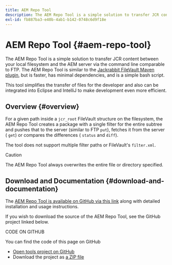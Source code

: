 ```yaml
---
title: AEM Repo Tool
description: The AEM Repo Tool is a simple solution to transfer JCR content between your local filesystem and the AEM server via the command line comparable to FTP.
exl-id: fb887ba3-e40b-4ab1-b142-0748c6d9f18e
---
```

# AEM Repo Tool {#aem-repo-tool}

The AEM Repo Tool is a simple solution to transfer JCR content between your local filesystem and the AEM server via the command line comparable to FTP. The AEM Repo Tool is similar to the [Jackrabbit FileVault Maven plugin](https://jackrabbit.apache.org/filevault-package-maven-plugin), but is faster, has minimal dependencies, and is a simple bash script.

This tool simplifies the transfer of files for the developer and also can be integrated into Eclipse and IntelliJ to make development even more efficient.

## Overview {#overview}

For a given path inside a `jcr_root` FileVault structure on the filesystem, the AEM Repo Tool creates a package with a single filter for the entire subtree and pushes that to the server (similar to FTP `put`), fetches it from the server ( `get`) or compares the differences ( `status` and `diff`).

The tool does not support multiple filter paths or FileVault's `filter.xml`.

>[!CAUTION]
>
>The AEM Repo Tool always overwrites the entire file or directory specified.

## Download and Documentation {#download-and-documentation}

The [AEM Repo Tool is available on GitHub via this link](https://github.com/Adobe-Marketing-Cloud/tools/tree/master/repo) along with detailed installation and usage instructions.

If you wish to download the source of the AEM Repo Tool, see the GitHub project linked below.

CODE ON GITHUB

You can find the code of this page on GitHub

* [Open tools project on GitHub](https://github.com/Adobe-Marketing-Cloud/tools)
* Download the project as [a ZIP file](https://github.com/Adobe-Marketing-Cloud/tools/archive/master.zip)

